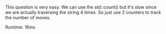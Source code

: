 This question is very easy. We can use the std::count() but it's slow since we are actually traversing the string 4 times. So just use 2 counters to track the number of moves.

Runtime: 16ms
